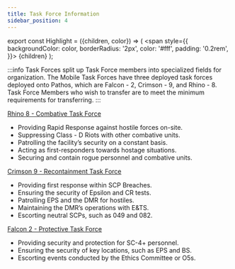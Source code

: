 ```yaml
---
title: Task Force Information
sidebar_position: 4
---
```

export const Highlight = ({children, color}) => (
  <span
    style={{
      backgroundColor: color,
      borderRadius: '2px',
      color: '#fff',
      padding: '0.2rem',
    }}>
    {children}
  </span>
);

:::info 
Task Forces split up Task Force members into specialized fields for organization. The Mobile Task Forces have three deployed task forces deployed onto Pathos, which are Falcon - 2, Crimson - 9, and Rhino - 8. Task Force Members who wish to transfer are to meet the minimum requirements for transferring.
:::

<u><Highlight color="#2a6dff">Rhino 8 - Combative Task Force</Highlight></u>

- Providing Rapid Response against hostile forces on-site.
- Suppressing Class - D Riots with other combative units.
- Patrolling the facility’s security on a constant basis.
- Acting as first-responders towards hostage situations.
- Securing and contain rogue personnel and combative units. <br />

<u><Highlight color="#ff8e11">Crimson 9 - Recontainment Task Force</Highlight></u>

- Providing first response within SCP Breaches.
- Ensuring the security of Epsilon and CR tests.
- Patrolling EPS and the DMR for hostiles.
- Maintaining the DMR’s operations with E&TS.
- Escorting neutral SCPs, such as 049 and 082. <br />

<u><Highlight color="#a50f00">Falcon 2 - Protective Task Force</Highlight></u>

- Providing security and protection for SC-4+ personnel.
- Ensuring the security of key locations, such as EPS and BS.
- Escorting events conducted by the Ethics Committee or O5s.